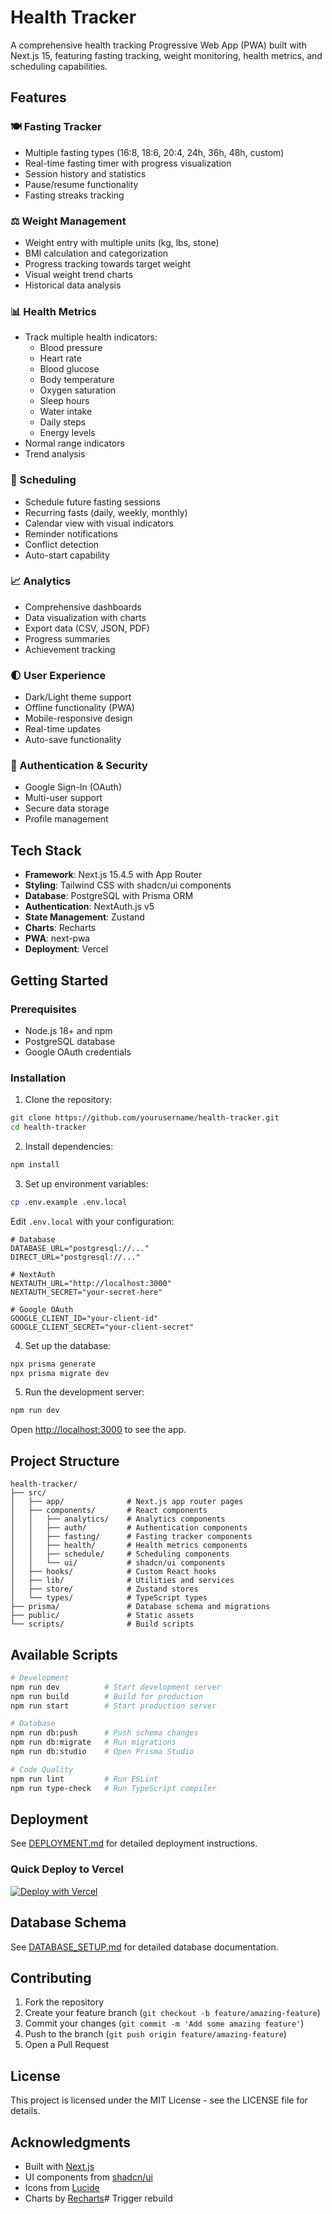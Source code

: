 # Health Tracker

A comprehensive health tracking Progressive Web App (PWA) built with Next.js 15, featuring fasting tracking, weight monitoring, health metrics, and scheduling capabilities.

## Features

### 🍽️ Fasting Tracker
- Multiple fasting types (16:8, 18:6, 20:4, 24h, 36h, 48h, custom)
- Real-time fasting timer with progress visualization
- Session history and statistics
- Pause/resume functionality
- Fasting streaks tracking

### ⚖️ Weight Management
- Weight entry with multiple units (kg, lbs, stone)
- BMI calculation and categorization
- Progress tracking towards target weight
- Visual weight trend charts
- Historical data analysis

### 📊 Health Metrics
- Track multiple health indicators:
  - Blood pressure
  - Heart rate
  - Blood glucose
  - Body temperature
  - Oxygen saturation
  - Sleep hours
  - Water intake
  - Daily steps
  - Energy levels
- Normal range indicators
- Trend analysis

### 📅 Scheduling
- Schedule future fasting sessions
- Recurring fasts (daily, weekly, monthly)
- Calendar view with visual indicators
- Reminder notifications
- Conflict detection
- Auto-start capability

### 📈 Analytics
- Comprehensive dashboards
- Data visualization with charts
- Export data (CSV, JSON, PDF)
- Progress summaries
- Achievement tracking

### 🌓 User Experience
- Dark/Light theme support
- Offline functionality (PWA)
- Mobile-responsive design
- Real-time updates
- Auto-save functionality

### 🔐 Authentication & Security
- Google Sign-In (OAuth)
- Multi-user support
- Secure data storage
- Profile management

## Tech Stack

- **Framework**: Next.js 15.4.5 with App Router
- **Styling**: Tailwind CSS with shadcn/ui components
- **Database**: PostgreSQL with Prisma ORM
- **Authentication**: NextAuth.js v5
- **State Management**: Zustand
- **Charts**: Recharts
- **PWA**: next-pwa
- **Deployment**: Vercel

## Getting Started

### Prerequisites

- Node.js 18+ and npm
- PostgreSQL database
- Google OAuth credentials

### Installation

1. Clone the repository:
```bash
git clone https://github.com/yourusername/health-tracker.git
cd health-tracker
```

2. Install dependencies:
```bash
npm install
```

3. Set up environment variables:
```bash
cp .env.example .env.local
```

Edit `.env.local` with your configuration:
```env
# Database
DATABASE_URL="postgresql://..."
DIRECT_URL="postgresql://..."

# NextAuth
NEXTAUTH_URL="http://localhost:3000"
NEXTAUTH_SECRET="your-secret-here"

# Google OAuth
GOOGLE_CLIENT_ID="your-client-id"
GOOGLE_CLIENT_SECRET="your-client-secret"
```

4. Set up the database:
```bash
npx prisma generate
npx prisma migrate dev
```

5. Run the development server:
```bash
npm run dev
```

Open [http://localhost:3000](http://localhost:3000) to see the app.

## Project Structure

```
health-tracker/
├── src/
│   ├── app/              # Next.js app router pages
│   ├── components/       # React components
│   │   ├── analytics/    # Analytics components
│   │   ├── auth/         # Authentication components
│   │   ├── fasting/      # Fasting tracker components
│   │   ├── health/       # Health metrics components
│   │   ├── schedule/     # Scheduling components
│   │   └── ui/           # shadcn/ui components
│   ├── hooks/            # Custom React hooks
│   ├── lib/              # Utilities and services
│   ├── store/            # Zustand stores
│   └── types/            # TypeScript types
├── prisma/               # Database schema and migrations
├── public/               # Static assets
└── scripts/              # Build scripts
```

## Available Scripts

```bash
# Development
npm run dev          # Start development server
npm run build        # Build for production
npm run start        # Start production server

# Database
npm run db:push      # Push schema changes
npm run db:migrate   # Run migrations
npm run db:studio    # Open Prisma Studio

# Code Quality
npm run lint         # Run ESLint
npm run type-check   # Run TypeScript compiler
```

## Deployment

See [DEPLOYMENT.md](./DEPLOYMENT.md) for detailed deployment instructions.

### Quick Deploy to Vercel

[![Deploy with Vercel](https://vercel.com/button)](https://vercel.com/new/clone?repository-url=https%3A%2F%2Fgithub.com%2Fyourusername%2Fhealth-tracker&env=DATABASE_URL,NEXTAUTH_SECRET,NEXTAUTH_URL,GOOGLE_CLIENT_ID,GOOGLE_CLIENT_SECRET)

## Database Schema

See [DATABASE_SETUP.md](./DATABASE_SETUP.md) for detailed database documentation.

## Contributing

1. Fork the repository
2. Create your feature branch (`git checkout -b feature/amazing-feature`)
3. Commit your changes (`git commit -m 'Add some amazing feature'`)
4. Push to the branch (`git push origin feature/amazing-feature`)
5. Open a Pull Request

## License

This project is licensed under the MIT License - see the LICENSE file for details.

## Acknowledgments

- Built with [Next.js](https://nextjs.org)
- UI components from [shadcn/ui](https://ui.shadcn.com)
- Icons from [Lucide](https://lucide.dev)
- Charts by [Recharts](https://recharts.org)# Trigger rebuild
